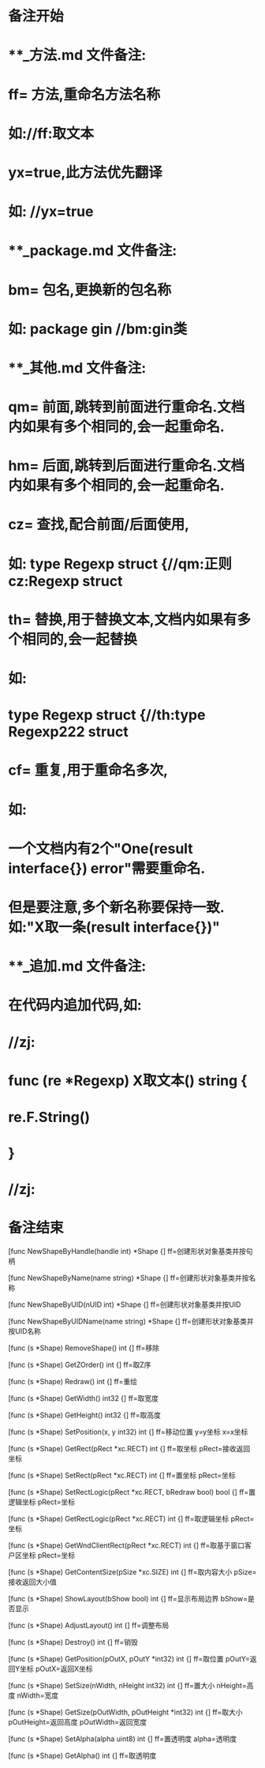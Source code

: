 # 备注开始
# **_方法.md 文件备注:
# ff= 方法,重命名方法名称
# 如://ff:取文本
#
# yx=true,此方法优先翻译
# 如: //yx=true

# **_package.md 文件备注:
# bm= 包名,更换新的包名称 
# 如: package gin //bm:gin类

# **_其他.md 文件备注:
# qm= 前面,跳转到前面进行重命名.文档内如果有多个相同的,会一起重命名.
# hm= 后面,跳转到后面进行重命名.文档内如果有多个相同的,会一起重命名.
# cz= 查找,配合前面/后面使用,
# 如: type Regexp struct {//qm:正则 cz:Regexp struct
#
# th= 替换,用于替换文本,文档内如果有多个相同的,会一起替换
# 如:
# type Regexp struct {//th:type Regexp222 struct
#
# cf= 重复,用于重命名多次,
# 如: 
# 一个文档内有2个"One(result interface{}) error"需要重命名.
# 但是要注意,多个新名称要保持一致. 如:"X取一条(result interface{})"

# **_追加.md 文件备注:
# 在代码内追加代码,如:
# //zj:
# func (re *Regexp) X取文本() string { 
# re.F.String()
# }
# //zj:
# 备注结束

[func NewShapeByHandle(handle int) *Shape {]
ff=创建形状对象基类并按句柄

[func NewShapeByName(name string) *Shape {]
ff=创建形状对象基类并按名称

[func NewShapeByUID(nUID int) *Shape {]
ff=创建形状对象基类并按UID

[func NewShapeByUIDName(name string) *Shape {]
ff=创建形状对象基类并按UID名称

[func (s *Shape) RemoveShape() int {]
ff=移除

[func (s *Shape) GetZOrder() int {]
ff=取Z序

[func (s *Shape) Redraw() int {]
ff=重绘

[func (s *Shape) GetWidth() int32 {]
ff=取宽度

[func (s *Shape) GetHeight() int32 {]
ff=取高度

[func (s *Shape) SetPosition(x, y int32) int {]
ff=移动位置
y=y坐标
x=x坐标

[func (s *Shape) GetRect(pRect *xc.RECT) int {]
ff=取坐标
pRect=接收返回坐标

[func (s *Shape) SetRect(pRect *xc.RECT) int {]
ff=置坐标
pRect=坐标

[func (s *Shape) SetRectLogic(pRect *xc.RECT, bRedraw bool) bool {]
ff=置逻辑坐标
pRect=坐标

[func (s *Shape) GetRectLogic(pRect *xc.RECT) int {]
ff=取逻辑坐标
pRect=坐标

[func (s *Shape) GetWndClientRect(pRect *xc.RECT) int {]
ff=取基于窗口客户区坐标
pRect=坐标

[func (s *Shape) GetContentSize(pSize *xc.SIZE) int {]
ff=取内容大小
pSize=接收返回大小值

[func (s *Shape) ShowLayout(bShow bool) int {]
ff=显示布局边界
bShow=是否显示

[func (s *Shape) AdjustLayout() int {]
ff=调整布局

[func (s *Shape) Destroy() int {]
ff=销毁

[func (s *Shape) GetPosition(pOutX, pOutY *int32) int {]
ff=取位置
pOutY=返回Y坐标
pOutX=返回X坐标

[func (s *Shape) SetSize(nWidth, nHeight int32) int {]
ff=置大小
nHeight=高度
nWidth=宽度

[func (s *Shape) GetSize(pOutWidth, pOutHeight *int32) int {]
ff=取大小
pOutHeight=返回高度
pOutWidth=返回宽度

[func (s *Shape) SetAlpha(alpha uint8) int {]
ff=置透明度
alpha=透明度

[func (s *Shape) GetAlpha() int {]
ff=取透明度
